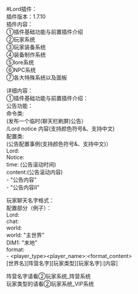 #Lord插件：  
插件版本：1.7.10  
插件内容：  
①插件基础功能与前置插件介绍  
②玩家系统  
③玩家装备系统  
④装备制作系统  
⑤lore系统  
⑥NPC系统  
⑦各大特殊系统以及面板  
  
详细内容：  
①插件基础功能与前置插件介绍：  
公告功能：  
  命令类:  
     (发布一个临时(聊天栏刷屏)公告）  
     /Lord notice 内容(支持颜色符号&、支持中文)  
  配置类:  
     (公告配置事例(支持颜色符号&、支持中文)）  
Lord:  
  Notice:  
    time: (公告滚动时间)  
    content:(公告滚动内容)  
      - "公告内容"  
      - "公告内容II"  
  
玩家聊天名字格式：  
配置部分（例子）：  
Lord:  
  chat:  
    world:  
      world: "主世界"  
      DIM1: "末地"  
    format:  
      - <world><camp><player_type><player_name>:<format_content>  
         [世界名][阵营名字][玩家类型][玩家名字]:[内容]  
  
阵营名字请看②玩家系统_阵营系统  
玩家类型的请看②玩家系统_VIP系统  
